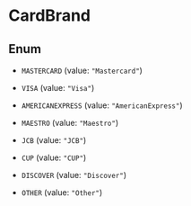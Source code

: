 
# CardBrand

## Enum


* `MASTERCARD` (value: `"Mastercard"`)

* `VISA` (value: `"Visa"`)

* `AMERICANEXPRESS` (value: `"AmericanExpress"`)

* `MAESTRO` (value: `"Maestro"`)

* `JCB` (value: `"JCB"`)

* `CUP` (value: `"CUP"`)

* `DISCOVER` (value: `"Discover"`)

* `OTHER` (value: `"Other"`)



